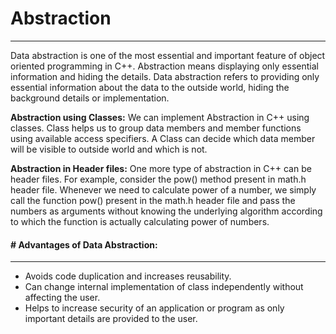 # Abstraction
---

Data abstraction is one of the most essential and important feature of object oriented programming in C++. Abstraction means displaying only essential information and hiding the details. Data abstraction refers to providing only essential information about the data to the outside world, hiding the background details or implementation.

**Abstraction using Classes:** We can implement Abstraction in C++ using classes. Class helps us to group data members and member functions using available access specifiers. A Class can decide which data member will be visible to outside world and which is not.

**Abstraction in Header files:** One more type of abstraction in C++ can be header files. For example, consider the pow() method present in math.h header file. Whenever we need to calculate power of a number, we simply call the function pow() present in the math.h header file and pass the numbers as arguments without knowing the underlying algorithm according to which the function is actually calculating power of numbers.

#### # Advantages of Data Abstraction:
---

- Avoids code duplication and increases reusability.
- Can change internal implementation of class independently without affecting the user.
- Helps to increase security of an application or program as only important details are provided to the user.